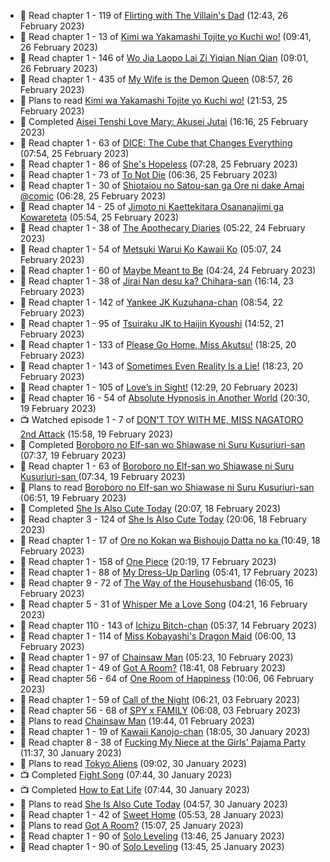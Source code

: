 <!-- ANILIST_ACTIVITY:start -->

-   📖 Read chapter 1 - 119 of [Flirting with The Villain's Dad](https://anilist.co/manga/117581) (12:43, 26 February 2023)
-   📖 Read chapter 1 - 13 of [Kimi wa Yakamashi Tojite yo Kuchi wo!](https://anilist.co/manga/149337) (09:41, 26 February 2023)
-   📖 Read chapter 1 - 146 of [Wo Jia Laopo Lai Zi Yiqian Nian Qian](https://anilist.co/manga/146267) (09:01, 26 February 2023)
-   📖 Read chapter 1 - 435 of [My Wife is the Demon Queen](https://anilist.co/manga/107966) (08:57, 26 February 2023)
-   📖 Plans to read [Kimi wa Yakamashi Tojite yo Kuchi wo!](https://anilist.co/manga/149337) (21:53, 25 February 2023)
-   📖 Completed [Aisei Tenshi Love Mary: Akusei Jutai](https://anilist.co/manga/113620) (16:16, 25 February 2023)
-   📖 Read chapter 1 - 63 of [DICE: The Cube that Changes Everything](https://anilist.co/manga/85208) (07:54, 25 February 2023)
-   📖 Read chapter 1 - 86 of [She's Hopeless](https://anilist.co/manga/126944) (07:28, 25 February 2023)
-   📖 Read chapter 1 - 73 of [To Not Die](https://anilist.co/manga/136099) (06:36, 25 February 2023)
-   📖 Read chapter 1 - 30 of [Shiotaiou no Satou-san ga Ore ni dake Amai @comic](https://anilist.co/manga/123130) (06:28, 25 February 2023)
-   📖 Read chapter 14 - 25 of [Jimoto ni Kaettekitara Osananajimi ga Kowareteta](https://anilist.co/manga/150890) (05:54, 25 February 2023)
-   📖 Read chapter 1 - 38 of [The Apothecary Diaries](https://anilist.co/manga/99022) (05:22, 24 February 2023)
-   📖 Read chapter 1 - 54 of [Metsuki Warui Ko Kawaii Ko](https://anilist.co/manga/143936) (05:07, 24 February 2023)
-   📖 Read chapter 1 - 60 of [Maybe Meant to Be](https://anilist.co/manga/146139) (04:24, 24 February 2023)
-   📖 Read chapter 1 - 38 of [Jirai Nan desu ka? Chihara-san](https://anilist.co/manga/137714) (16:14, 23 February 2023)
-   📖 Read chapter 1 - 142 of [Yankee JK Kuzuhana-chan](https://anilist.co/manga/116822) (08:54, 22 February 2023)
-   📖 Read chapter 1 - 95 of [Tsuiraku JK to Haijin Kyoushi](https://anilist.co/manga/99737) (14:52, 21 February 2023)
-   📖 Read chapter 1 - 133 of [Please Go Home, Miss Akutsu!](https://anilist.co/manga/113501) (18:25, 20 February 2023)
-   📖 Read chapter 1 - 143 of [Sometimes Even Reality Is a Lie!](https://anilist.co/manga/113076) (18:23, 20 February 2023)
-   📖 Read chapter 1 - 105 of [Love’s in Sight!](https://anilist.co/manga/107445) (12:29, 20 February 2023)
-   📖 Read chapter 16 - 54 of [Absolute Hypnosis in Another World](https://anilist.co/manga/145575) (20:30, 19 February 2023)
-   📺 Watched episode 1 - 7 of [DON'T TOY WITH ME, MISS NAGATORO 2nd Attack](https://anilist.co/anime/140596) (15:58, 19 February 2023)
-   📖 Completed [Boroboro no Elf-san wo Shiawase ni Suru Kusuriuri-san  ](https://anilist.co/manga/139465) (07:37, 19 February 2023)
-   📖 Read chapter 1 - 63 of [Boroboro no Elf-san wo Shiawase ni Suru Kusuriuri-san  ](https://anilist.co/manga/139465) (07:34, 19 February 2023)
-   📖 Plans to read [Boroboro no Elf-san wo Shiawase ni Suru Kusuriuri-san  ](https://anilist.co/manga/139465) (06:51, 19 February 2023)
-   📖 Completed [She Is Also Cute Today](https://anilist.co/manga/112378) (20:07, 18 February 2023)
-   📖 Read chapter 3 - 124 of [She Is Also Cute Today](https://anilist.co/manga/112378) (20:06, 18 February 2023)
-   📖 Read chapter 1 - 17 of [Ore no Kokan wa Bishoujo Datta no ka ](https://anilist.co/manga/147902) (10:49, 18 February 2023)
-   📖 Read chapter 1 - 158 of [One Piece](https://anilist.co/manga/30013) (20:19, 17 February 2023)
-   📖 Read chapter 1 - 88 of [My Dress-Up Darling](https://anilist.co/manga/101583) (05:41, 17 February 2023)
-   📖 Read chapter 9 - 72 of [The Way of the Househusband](https://anilist.co/manga/101233) (16:05, 16 February 2023)
-   📖 Read chapter 5 - 31 of [Whisper Me a Love Song](https://anilist.co/manga/107987) (04:21, 16 February 2023)
-   📖 Read chapter 110 - 143 of [Ichizu Bitch-chan](https://anilist.co/manga/119121) (05:37, 14 February 2023)
-   📖 Read chapter 1 - 114 of [Miss Kobayashi's Dragon Maid](https://anilist.co/manga/86303) (06:00, 13 February 2023)
-   📖 Read chapter 1 - 97 of [Chainsaw Man](https://anilist.co/manga/105778) (05:23, 10 February 2023)
-   📖 Read chapter 1 - 49 of [Got A Room?](https://anilist.co/manga/129808) (18:41, 08 February 2023)
-   📖 Read chapter 56 - 64 of [One Room of Happiness](https://anilist.co/manga/100557) (10:06, 06 February 2023)
-   📖 Read chapter 1 - 59 of [Call of the Night](https://anilist.co/manga/111233) (06:21, 03 February 2023)
-   📖 Read chapter 56 - 68 of [SPY x FAMILY](https://anilist.co/manga/108556) (06:08, 03 February 2023)
-   📖 Plans to read [Chainsaw Man](https://anilist.co/manga/105778) (19:44, 01 February 2023)
-   📖 Read chapter 1 - 19 of [Kawaii Kanojo-chan](https://anilist.co/manga/144155) (18:05, 30 January 2023)
-   📖 Read chapter 8 - 38 of [Fucking My Niece at the Girls' Pajama Party](https://anilist.co/manga/128678) (11:37, 30 January 2023)
-   📖 Plans to read [Tokyo Aliens](https://anilist.co/manga/123657) (09:02, 30 January 2023)
-   📺 Completed [Fight Song](https://anilist.co/anime/159110) (07:44, 30 January 2023)
-   📺 Completed [How to Eat Life](https://anilist.co/anime/118857) (07:44, 30 January 2023)
-   📖 Plans to read [She Is Also Cute Today](https://anilist.co/manga/112378) (04:57, 30 January 2023)
-   📖 Read chapter 1 - 42 of [Sweet Home](https://anilist.co/manga/100954) (05:53, 28 January 2023)
-   📖 Plans to read [Got A Room?](https://anilist.co/manga/129808) (15:07, 25 January 2023)
-   📖 Read chapter 1 - 90 of [Solo Leveling](https://anilist.co/manga/105398) (13:46, 25 January 2023)
-   📖 Read chapter 1 - 90 of [Solo Leveling](https://anilist.co/manga/105398) (13:45, 25 January 2023)

<!-- ANILIST_ACTIVITY:end -->
